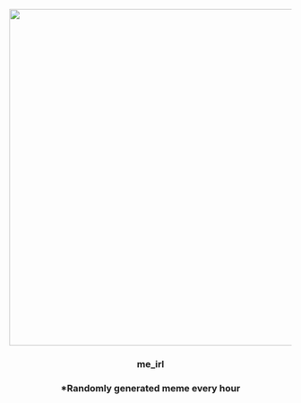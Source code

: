 <p align="center">
        <img src="https://i.redd.it/fl8mr8vawyv91.jpg" width="600" height="600">
        </p>
        <h3 align="center">me_irl</h3>
        <h3 align="center">*Randomly generated meme every hour</h3>
    